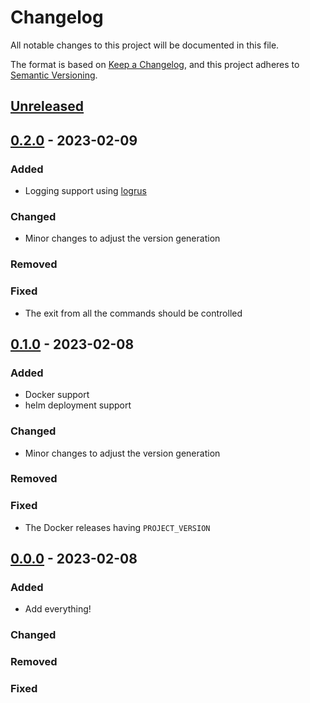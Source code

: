 # Changelog
All notable changes to this project will be documented in this file.

The format is based on [Keep a Changelog](https://keepachangelog.com/en/1.0.0/),
and this project adheres to [Semantic Versioning](https://semver.org/spec/v2.0.0.html).

## [Unreleased]


## [0.2.0] - 2023-02-09
### Added
* Logging support using [logrus](https://github.com/sirupsen/logrus)

### Changed
* Minor changes to adjust the version generation

### Removed

### Fixed
* The exit from all the commands should be controlled


## [0.1.0] - 2023-02-08
### Added
* Docker support
* helm deployment support

### Changed
* Minor changes to adjust the version generation

### Removed

### Fixed
* The Docker releases having `PROJECT_VERSION`


## [0.0.0] - 2023-02-08
### Added
* Add everything!

### Changed

### Removed

### Fixed


[Unreleased]: https://github.com/jjuarez/simple-prober/compare/0.2.0...HEAD
[0.2.0]: https://github.com/jjuarez/simple-prober/compare/0.1.0...0.2.0
[0.1.0]: https://github.com/jjuarez/simple-prober/compare/0.0.0...0.1.0
[0.0.0]: https://github.com/jjuarez/simple-prober/tree/0.0.0
